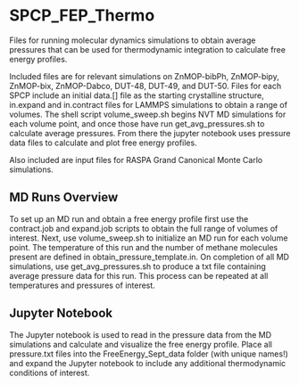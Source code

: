 # SPCP_FEP_Thermo

Files for running molecular dynamics simulations to obtain average pressures that can be used for thermodynamic integration to calculate free energy profiles. 

Included files are for relevant simulations on ZnMOP-bibPh, ZnMOP-bipy, ZnMOP-bix, ZnMOP-Dabco, DUT-48, DUT-49, and DUT-50. Files for each SPCP include an initial data.[] file as the starting crystalline structure, in.expand and in.contract files for LAMMPS simulations to obtain a range of volumes. The shell script volume_sweep.sh begins NVT MD simulations for each volume point, and once those have run get_avg_pressures.sh to calculate average pressures. From there the jupyter notebook uses pressure data files to calculate and plot free energy profiles.

Also included are input files for RASPA Grand Canonical Monte Carlo simulations.

## MD Runs Overview
To set up an MD run and obtain a free energy profile first use the contract.job and expand.job scripts to obtain the full range of volumes of interest. Next, use volume_sweep.sh to initialize an MD run for each volume point. The temperature of this run and the number of methane molecules present are defined in obtain_pressure_template.in. On completion of all MD simulations, use get_avg_pressures.sh to produce a txt file containing average pressure data for this run. This process can be repeated at all temperatures and pressures of interest.

## Jupyter Notebook
The Jupyter notebook is used to read in the pressure data from the MD simulations and calculate and visualize the free energy profile. Place all pressure.txt files into the FreeEnergy_Sept_data folder (with unique names!) and expand the Jupyter notebook to include any additional thermodynamic conditions of interest.
